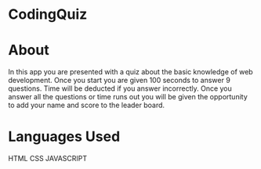 # CodingQuiz

# About
In this app you are presented with a quiz about the basic knowledge of web development.
Once you start you are given 100 seconds to answer 9 questions. Time will be deducted if you answer incorrectly. Once you answer all the questions or time runs out you will be given the opportunity to add your name and score to the leader board.

# Languages Used
HTML
CSS
JAVASCRIPT
